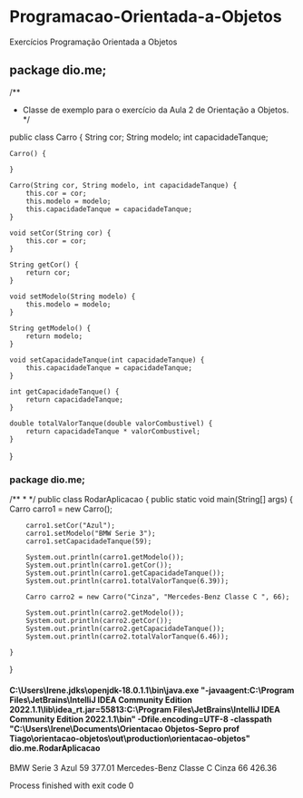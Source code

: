 # Programacao-Orientada-a-Objetos
Exercícios Programação Orientada a Objetos
## package dio.me;

/**
 * Classe de exemplo para o exercício da Aula 2 de Orientação a Objetos.
 */

public class Carro {
    String cor;
    String modelo;
    int capacidadeTanque;

    Carro() {

    }

    Carro(String cor, String modelo, int capacidadeTanque) {
        this.cor = cor;
        this.modelo = modelo;
        this.capacidadeTanque = capacidadeTanque;
    }

    void setCor(String cor) {
        this.cor = cor;
    }

    String getCor() {
        return cor;
    }

    void setModelo(String modelo) {
        this.modelo = modelo;
    }

    String getModelo() {
        return modelo;
    }

    void setCapacidadeTanque(int capacidadeTanque) {
        this.capacidadeTanque = capacidadeTanque;
    }

    int getCapacidadeTanque() {
        return capacidadeTanque;
    }

    double totalValorTanque(double valorCombustivel) {
        return capacidadeTanque * valorCombustivel;
    }
}

### package dio.me;

/**
 *
 */
public class RodarAplicacao {
    public static void main(String[] args) {
        Carro carro1 = new Carro();

        carro1.setCor("Azul");
        carro1.setModelo("BMW Serie 3");
        carro1.setCapacidadeTanque(59);

        System.out.println(carro1.getModelo());
        System.out.println(carro1.getCor());
        System.out.println(carro1.getCapacidadeTanque());
        System.out.println(carro1.totalValorTanque(6.39));

        Carro carro2 = new Carro("Cinza", "Mercedes-Benz Classe C ", 66);

        System.out.println(carro2.getModelo());
        System.out.println(carro2.getCor());
        System.out.println(carro2.getCapacidadeTanque());
        System.out.println(carro2.totalValorTanque(6.46));

    }
}

#### C:\Users\Irene\.jdks\openjdk-18.0.1.1\bin\java.exe "-javaagent:C:\Program Files\JetBrains\IntelliJ IDEA Community Edition 2022.1.1\lib\idea_rt.jar=55813:C:\Program Files\JetBrains\IntelliJ IDEA Community Edition 2022.1.1\bin" -Dfile.encoding=UTF-8 -classpath "C:\Users\Irene\Documents\Orientacao Objetos-Sepro prof Tiago\orientacao-objetos\out\production\orientacao-objetos" dio.me.RodarAplicacao
BMW Serie 3
Azul
59
377.01
Mercedes-Benz Classe C 
Cinza
66
426.36

Process finished with exit code 0
